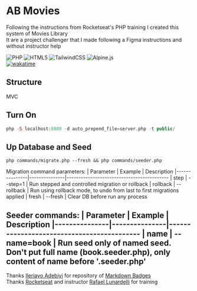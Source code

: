 # AB Movies

Following the instructions from Rocketseat's PHP training I created this system of Movies Library\
It are a project challenger that I made following a Figma instructions and without instructor help

![PHP](https://img.shields.io/badge/php-%23777BB4.svg?style=for-the-badge&logo=php&logoColor=white)
![HTML5](https://img.shields.io/badge/html5-%23E34F26.svg?style=for-the-badge&logo=html5&logoColor=white)
![TailwindCSS](https://img.shields.io/badge/tailwindcss-%2338B2AC.svg?style=for-the-badge&logo=tailwind-css&logoColor=white)
![Alpine.js](https://img.shields.io/badge/alpinejs-white.svg?style=for-the-badge&logo=alpinedotjs&logoColor=%238BC0D0)\
[![wakatime](https://wakatime.com/badge/user/435e55fb-0356-4dac-9f26-0e167b1feaf4/project/fe188b60-577f-4e82-8f99-36d90c033d8e.svg)](https://wakatime.com/badge/user/435e55fb-0356-4dac-9f26-0e167b1feaf4/project/fe188b60-577f-4e82-8f99-36d90c033d8e)

## Structure

MVC

## Turn On

```php
php -S localhost:8888 -d auto_prepend_file=server.php -t public/
```

## Up Database and Seed

```prompt
php commands/migrate.php --fresh && php commands/seeder.php
```

Migration command parameters:
| Parameter     | Example       | Description
|---------------|---------------|-------------------------------------------
| step          | --step=1      | Run stepped and controlled migration or rollback
| rollback      | --rollback    | Run using rollback mode, to undo from last to first migrations applied
| fresh         | --fresh       | Clear DB before run any process

Seeder commands:
| Parameter     | Example       | Description
|---------------|---------------|-------------------------------------------
| name          | --name=book   | Run seed only of named seed. Don't put full name (book.seeder.php), only content of name before '.seeder.php'
---

Thanks [Ileriayo Adebiyi](https://github.com/Ileriayo) for repository of [Markdown Badges](https://github.com/Ileriayo/markdown-badges)\
Thanks [Rocketseat](https://app.rocketseat.com.br) and instructor [Rafael Lunardelli](https://github.com/pinguimdolaravel) for training
